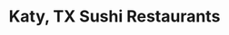 ---
layout: city
title: Katy, TX Sushi Restaurants
permalink: /texas/katy/
stateAbbr: TX
stateName: Texas
cityName: Katy
---